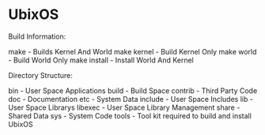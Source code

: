 UbixOS
===============
Build Information:

make          - Builds Kernel And World
make kernel   - Build Kernel Only
make world    - Build World Only
make install  - Install World And Kernel


Directory Structure:

  bin         - User Space Applications
  build       - Build Space
  contrib     - Third Party Code
  doc         - Documentation
  etc         - System Data
  include     - User Space Includes
  lib         - User Space Librarys
  libexec     - User Space Library Management
  share       - Shared Data
  sys         - System Code
  tools       - Tool kit required to build and install UbixOS

